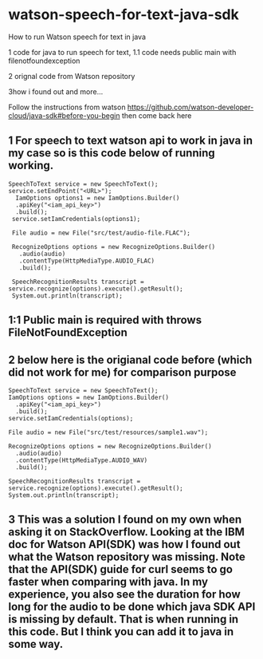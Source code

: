 # watson-speech-for-text-java-sdk
How to run Watson speech for text in java

1 code for java to run speech for text, 1.1 code needs public main with filenotfoundexception

2 orignal code from Watson repository

3how i found out and more...

Follow the instructions from watson https://github.com/watson-developer-cloud/java-sdk#before-you-begin then come back here

1 For speech to text watson api to work in java in my case so is this code below of running working.
---------------------------------------------------------------------
```
SpeechToText service = new SpeechToText();
service.setEndPoint("<URL>");
  IamOptions options1 = new IamOptions.Builder()
  .apiKey("<iam_api_key>")
  .build();
 service.setIamCredentials(options1);

 File audio = new File("src/test/audio-file.FLAC");

 RecognizeOptions options = new RecognizeOptions.Builder()
   .audio(audio)
   .contentType(HttpMediaType.AUDIO_FLAC)
   .build();

 SpeechRecognitionResults transcript = service.recognize(options).execute().getResult();
 System.out.println(transcript);
```
1:1 Public main is required with throws FileNotFoundException
-------------------------------------------------------------------
2 below here is the origianal code before (which did not work for me) for comparison  purpose
----------------------------------------------------------------------------------------------
```
SpeechToText service = new SpeechToText();
IamOptions options = new IamOptions.Builder()
  .apiKey("<iam_api_key>")
  .build();
service.setIamCredentials(options);

File audio = new File("src/test/resources/sample1.wav");

RecognizeOptions options = new RecognizeOptions.Builder()
  .audio(audio)
  .contentType(HttpMediaType.AUDIO_WAV)
  .build();

SpeechRecognitionResults transcript = service.recognize(options).execute().getResult();
System.out.println(transcript);
```

3 This was a solution I found on my own when asking it on StackOverflow. Looking at the IBM doc for Watson API(SDK) was how I found out what the Watson repository was missing. Note that the API(SDK) guide for curl seems to go faster when comparing with java. In my experience, you also see the duration for how long for the audio to be done which java SDK API is missing by default. That is when running in this code. But I think you can add it to java in some way.
--------------------------------------------------------------
